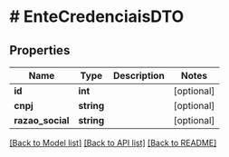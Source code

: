 # # EnteCredenciaisDTO

## Properties

Name | Type | Description | Notes
------------ | ------------- | ------------- | -------------
**id** | **int** |  | [optional]
**cnpj** | **string** |  | [optional]
**razao_social** | **string** |  | [optional]

[[Back to Model list]](../../README.md#models) [[Back to API list]](../../README.md#endpoints) [[Back to README]](../../README.md)
